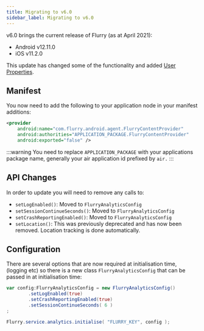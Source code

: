 ```yaml
---
title: Migrating to v6.0
sidebar_label: Migrating to v6.0
---
```


v6.0 brings the current release of Flurry (as at April 2021):

- Android v12.11.0
- iOS v11.2.0

This update has changed some of the functionality and added [User Properties](user-properties).


## Manifest

You now need to add the following to your application node in your manifest additions:


```xml
<provider
    android:name="com.flurry.android.agent.FlurryContentProvider"
    android:authorities="APPLICATION_PACKAGE.FlurryContentProvider"
    android:exported="false" />
```

:::warning
You need to replace `APPLICATION_PACKAGE` with your applications package name, generally your air application id prefixed by `air.` 
:::


## API Changes

In order to update you will need to remove any calls to:

- `setLogEnabled()`: Moved to `FlurryAnalyticsConfig`
- `setSessionContinueSeconds()`: Moved to `FlurryAnalyticsConfig`
- `setCrashReportingEnabled()`: Moved to `FlurryAnalyticsConfig`
- `setLocation()`: This was previously deprecated and has now been removed. Location tracking is done automatically. 


## Configuration

There are several options that are now required at initialisation time, (logging etc) so there is a new class `FlurryAnalyticsConfig` that can be passed in at initialisation time:


```actionscript
var config:FlurryAnalyticsConfig = new FlurryAnalyticsConfig()
		.setLogEnabled(true)
		.setCrashReportingEnabled(true)
		.setSessionContinueSeconds( 6 )
;

Flurry.service.analytics.initialise( "FLURRY_KEY", config );
```


